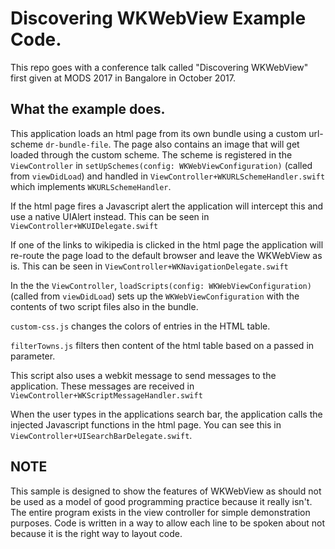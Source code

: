# Discovering WKWebView Example Code. 

This repo goes with a conference talk called "Discovering WKWebView" first given at MODS 2017 in Bangalore in October 2017.

## What the example does. 

This application loads an html page from its own bundle using a custom url-scheme `dr-bundle-file`. 
The page also contains an image that will get loaded through the custom scheme. 
The scheme is registered in the `ViewController` in `setUpSchemes(config: WKWebViewConfiguration)` (called from `viewDidLoad`)
and handled in `ViewController+WKURLSchemeHandler.swift` which implements `WKURLSchemeHandler`.

If the html page fires a Javascript alert the application will intercept this and use a native UIAlert instead. 
This can be seen in `ViewController+WKUIDelegate.swift`

If one of the links to wikipedia is clicked in the html page the application will re-route the page load to the default browser and leave the WKWebView as is. 
This can be seen in `ViewController+WKNavigationDelegate.swift`

In the the  `ViewController`, `loadScripts(config: WKWebViewConfiguration)` (called from `viewDidLoad`) sets up the `WKWebViewConfiguration` with the contents of two script files also in the bundle. 

`custom-css.js` changes the colors of entries in the HTML table. 

`filterTowns.js` filters then content of the html table based on a passed in parameter. 

This script also uses a webkit message to send messages to the application. 
These messages are received in `ViewController+WKScriptMessageHandler.swift`

When the user types in the applications search bar, the application calls the injected Javascript functions in the html page.
You can see this in `ViewController+UISearchBarDelegate.swift`.

## NOTE

This sample is designed to show the features of WKWebView as should not be used as a model of good programming practice because it really isn't.
The entire program exists in the view controller for simple demonstration purposes. 
Code is written in a way to allow each line to be spoken about not because it is the right way to layout code.  
